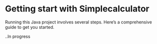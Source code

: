 # Getting start with Simplecalculator
Running this Java project involves several steps. Here’s a comprehensive guide to get you started.

..In progress
